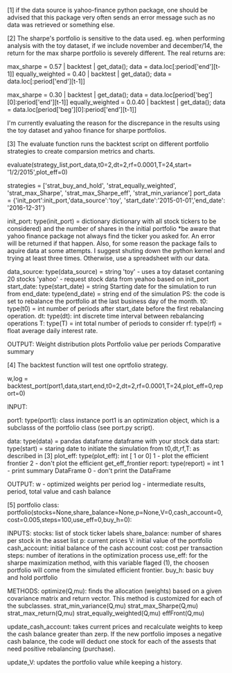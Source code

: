 
[1] if the data source is yahoo-finance python package, one should be advised that this package
very often sends an error message such as no data was retrieved or something else.

[2] The sharpe's portfolio is sensitive to the data used. eg. when performing analysis with the toy dataset, if we include november and december/14, the return for the max sharpe portfolio is severely different. The real returns are:

max_sharpe = 0.57 | backtest | get_data(); data = data.loc[:period['end'][t-1]]
equally_weighted = 0.40 | backtest | get_data(); data = data.loc[:period['end'][t-1]]

max_sharpe = 0.30 | backtest | get_data(); data = data.loc[period['beg'][0]:period['end'][t-1]]
equally_weighted = 0.0.40 | backtest | get_data(); data = data.loc[period['beg'][0]:period['end'][t-1]]

I'm currently evaluating the reason for the discrepance in the results using the toy dataset and yahoo finance for sharpe portfolios.

[3] The evaluate function runs the backtest script on different portfolio strategies to create comparsion metrics and charts.

evaluate(strategy_list,port_data,t0=2,dt=2,rf=0.0001,T=24,start= '1/2/2015',plot_eff=0)

  strategies = ['strat_buy_and_hold',
                  'strat_equally_weighted',
                  'strat_max_Sharpe',
                  'strat_max_Sharpe_eff',
                  'strat_min_variance']
  port_data = {'init_port':init_port,'data_source':'toy',
  'start_date':'2015-01-01','end_date': '2016-12-31'}

  init_port:
    type(init_port) = dictionary
    dictionary with all stock tickers to be considered) and the number of shares in the initial portfolio
    *be aware that yahoo finance package not always find the ticker you asked for. An error will be returned if that happen. Also, for some reason the package fails to aquire data at some attempts. I suggest shuting down the python kernel and trying at least three times. Otherwise, use a spreadsheet with our data.

  data_source:
    type(data_source) = string
    'toy' - uses a toy dataset contaning 20 stocks
    'yahoo' - request stock data from yeahoo based on init_port
  start_date:
    type(start_date) = string
    Starting date for the simulation to run from
  end_date:
    type(end_date) = string
    end of the simulation
  PS: the code is set to rebalance the portfolio at the last business day of the month.
t0:
  type(t0) = int
  number of periods after start_date before the first rebalancing operation.
dt:
  type(dt): int
  discrete time interval between rebalancing operations
T:
  type(T) = int
  total number of periods to consider
rf:
  type(rf) = float
  average daily interest rate.

OUTPUT:
  Weight distribution plots
  Portfolio value per periods
  Comparative summary

[4] The backtest function will test one oprtfolio strategy.

w,log = backtest_port(port1,data,start,end,t0=2,dt=2,rf=0.0001,T=24,plot_eff=0,report=0)

INPUT:

  port1:
    type(port1): class instance
    port1 is an optimization object, which is a subclasss of the portfolio class (see port.py script).

  data:
    type(data) = pandas dataframe
    dataframe with your stock data
  start:
    type(start) = staring
    date to initiate the simulation from
  t0,dt,rf,T:
    as described in [3]
  plot_eff:
    type(plot_eff): int [ 1 or 0]
    1 - plot the efficient frontier
    2 - don't plot the efficient get_eff_frontier
  report:
    type(report) = int
    1 - print summary DataFrame
    0 - don't print the DataFrame

OUTPUT:
  w - optimized weights per period
  log - intermediate results, period, total value and cash balance

[5] portfolio class:
portfolio(stocks=None,share_balance=None,p=None,V=0,cash_account=0,cost=0.005,steps=100,use_eff=0,buy_h=0):

INPUTS:
  stocks: list of stock ticker labels
    share_balance: number of shares per stock in the asset list
  p: current prices
  V: initial value of the portfolio
  cash_account: initial balance of the cash account
  cost: cost per transaction
  steps: number of iterations in the optimization       process
  use_eff: for the sharpe maximization method, with this variable flaged (1), the choosen portfolio will come from the simulated efficient frontier.
  buy_h: basic buy and hold portfolio

METHODS:
  optimize(Q,mu): finds the allocation (weights) based on a given covariance matrix and return vector. This method is customized for each of the subclasses.
    strat_min_variance(Q,mu)
    strat_max_Sharpe(Q,mu)
    strat_max_return(Q,mu)
    strat_equally_weighted(Q,mu)
    effFront(Q,mu)

  update_cash_account: takes current prices and recalculate weights to keep the cash balance greater than zerp. If the new portfolio imposes a
  negative cash balance, the code will deduct one stock for each of the assests that need positive rebalancing (purchase).

  update_V: updates the portfolio value while keeping a history.
